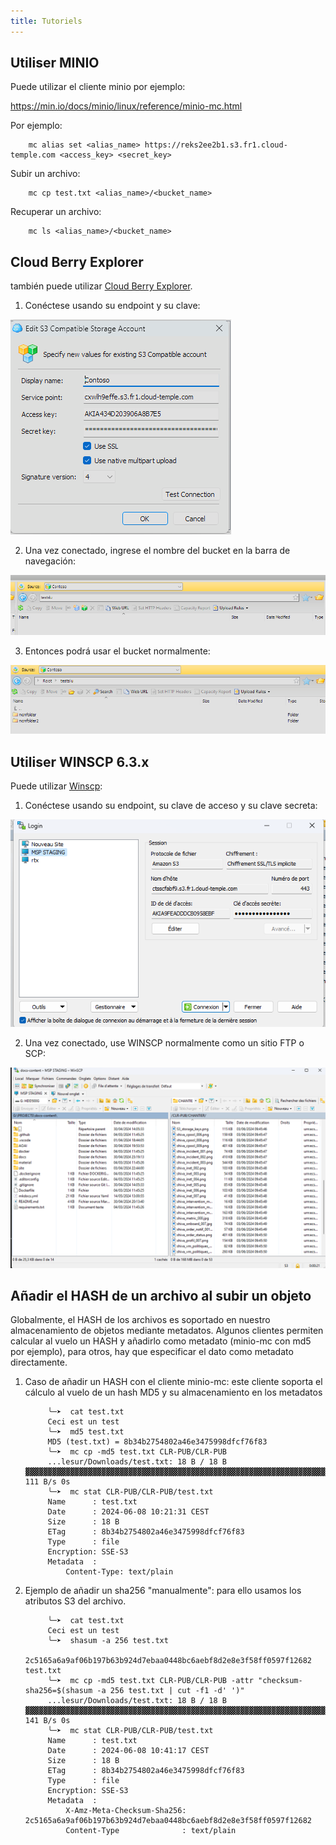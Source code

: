 ```yaml
---
title: Tutoriels
---
```


## Utiliser MINIO

Puede utilizar el cliente minio por ejemplo:

https://min.io/docs/minio/linux/reference/minio-mc.html

Por ejemplo:
```
    mc alias set <alias_name> https://reks2ee2b1.s3.fr1.cloud-temple.com <access_key> <secret_key>
```
Subir un archivo:
```
    mc cp test.txt <alias_name>/<bucket_name>
```
Recuperar un archivo:
```
    mc ls <alias_name>/<bucket_name>
```
## Cloud Berry Explorer

también puede utilizar [Cloud Berry Explorer](https://www.msp360.com/explorer/).

1. Conéctese usando su endpoint y su clave:

![](images/S3_cloudberry_001.png)

2. Una vez conectado, ingrese el nombre del bucket en la barra de navegación:

![](images/S3_cloudberry_002.png)

3. Entonces podrá usar el bucket normalmente:

![](images/S3_cloudberry_003.png)

## Utiliser WINSCP 6.3.x

Puede utilizar [Winscp](https://winscp.net/eng/download.php):

1. Conéctese usando su endpoint, su clave de acceso y su clave secreta:

![](images/S3_winscp_001.png)

2. Una vez conectado, use WINSCP normalmente como un sitio FTP o SCP:

![](images/S3_winscp_002.png)


## Añadir el HASH de un archivo al subir un objeto

Globalmente, el HASH de los archivos es soportado en nuestro almacenamiento de objetos mediante metadatos. Algunos clientes permiten calcular al vuelo un HASH y añadirlo como metadato (minio-mc con md5 por ejemplo), para otros, hay que especificar el dato como metadato directamente.

1. Caso de añadir un HASH con el cliente minio-mc: este cliente soporta el cálculo al vuelo de un hash MD5 y su almacenamiento en los metadatos


            ╰─➤  cat test.txt                       
            Ceci est un test 
            ╰─➤  md5 test.txt                       
            MD5 (test.txt) = 8b34b2754802a46e3475998dfcf76f83
            ╰─➤  mc cp -md5 test.txt CLR-PUB/CLR-PUB
            ...lesur/Downloads/test.txt: 18 B / 18 B  ▓▓▓▓▓▓▓▓▓▓▓▓▓▓▓▓▓▓▓▓▓▓▓▓▓▓▓▓▓▓▓▓▓▓▓▓▓▓▓▓▓▓▓▓▓▓▓▓▓▓▓▓▓▓▓▓▓▓▓▓▓▓▓▓▓▓▓▓▓▓▓▓▓▓▓▓▓▓▓▓▓▓▓▓▓▓▓▓▓▓▓▓▓▓▓▓▓▓▓▓▓▓▓▓▓▓  111 B/s 0s
            ╰─➤  mc stat CLR-PUB/CLR-PUB/test.txt
            Name      : test.txt
            Date      : 2024-06-08 10:21:31 CEST 
            Size      : 18 B   
            ETag      : 8b34b2754802a46e3475998dfcf76f83 
            Type      : file 
            Encryption: SSE-S3
            Metadata  :
                Content-Type: text/plain 

2. Ejemplo de añadir un sha256 "manualmente": para ello usamos los atributos S3 del archivo.

            ╰─➤  cat test.txt
            Ceci est un test
            ╰─➤  shasum -a 256 test.txt                            
            2c5165a6a9af06b197b63b924d7ebaa0448bc6aebf8d2e8e3f58ff0597f12682  test.txt
            ╰─➤  mc cp -md5 test.txt CLR-PUB/CLR-PUB -attr "checksum-sha256=$(shasum -a 256 test.txt | cut -f1 -d' ')"
            ...lesur/Downloads/test.txt: 18 B / 18 B  ▓▓▓▓▓▓▓▓▓▓▓▓▓▓▓▓▓▓▓▓▓▓▓▓▓▓▓▓▓▓▓▓▓▓▓▓▓▓▓▓▓▓▓▓▓▓▓▓▓▓▓▓▓▓▓▓▓▓▓▓▓▓▓▓▓▓▓▓▓▓▓▓▓▓▓▓▓▓▓▓▓▓▓▓▓▓▓▓▓▓▓▓▓▓▓▓▓▓▓▓▓▓▓▓▓▓  141 B/s 0s
            ╰─➤  mc stat CLR-PUB/CLR-PUB/test.txt                                                                     
            Name      : test.txt
            Date      : 2024-06-08 10:41:17 CEST 
            Size      : 18 B   
            ETag      : 8b34b2754802a46e3475998dfcf76f83 
            Type      : file 
            Encryption: SSE-S3
            Metadata  :
                X-Amz-Meta-Checksum-Sha256: 2c5165a6a9af06b197b63b924d7ebaa0448bc6aebf8d2e8e3f58ff0597f12682 
                Content-Type              : text/plain